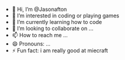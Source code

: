 - 👋 Hi, I’m @Jasonafton
- 👀 I’m interested in coding or playing games
- 🌱 I’m currently learning how to code
- 💞️ I’m looking to collaborate on ...
- 📫 How to reach me ...
- 😄 Pronouns: ...
- ⚡ Fun fact: i am really good at miecraft

<!---
Jasonafton/Jasonafton is a ✨ special ✨ repository because its `README.md` (this file) appears on your GitHub profile.
You can click the Preview link to take a look at your changes.
--->
